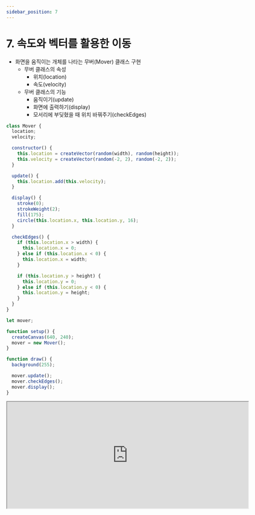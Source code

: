 ```yaml
---
sidebar_position: 7
---
```


# 7. 속도와 벡터를 활용한 이동

- 화면을 움직이는 개체를 나타는 무버(Mover) 클래스 구현
  - 무버 클래스의 속성
    - 위치(location)
    - 속도(velocity)
  - 무버 클래스의 기능
    - 움직이기(update)
    - 화면에 출력하기(display)
    - 모서리에 부딪혔을 때 위치 바꿔주기(checkEdges)

```js
class Mover {
  location;
  velocity;

  constructor() {
    this.location = createVector(random(width), random(height));
    this.velocity = createVector(random(-2, 2), random(-2, 2));
  }

  update() {
    this.location.add(this.velocity);
  }

  display() {
    stroke(0);
    strokeWeight(2);
    fill(175);
    circle(this.location.x, this.location.y, 16);
  }

  checkEdges() {
    if (this.location.x > width) {
      this.location.x = 0;
    } else if (this.location.x < 0) {
      this.location.x = width;
    }

    if (this.location.y > height) {
      this.location.y = 0;
    } else if (this.location.y < 0) {
      this.location.y = height;
    }
  }
}
```

```js
let mover;

function setup() {
  createCanvas(640, 240);
  mover = new Mover();
}

function draw() {
  background(255);

  mover.update();
  mover.checkEdges();
  mover.display();
}
```

<iframe width="640px" height="282px" src="https://editor.p5js.org/urbanscratcher/full/58_svZrln"></iframe>
